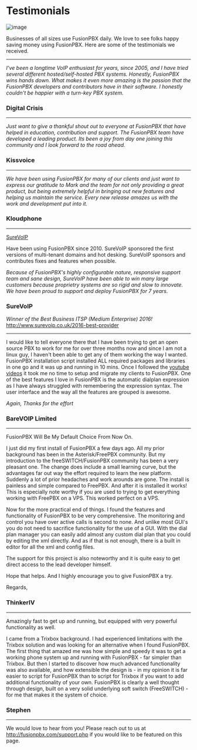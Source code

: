 # Testimonials

![image](../_static/images/logo.png)

Businesses of all sizes use FusionPBX daily. We love to see folks happy
saving money using FusionPBX. Here are some of the testimonials we
received.

------------------------------------------------------------------------

*I\'ve been a longtime VoIP enthusiast for years, since 2005, and I have
tried several different hosted/self-hosted PBX systems. Honestly,
FusionPBX wins hands down. What makes it even more amazing is the
passion that the FusionPBX developers and contributors have in their
software. I honestly couldn\'t be happier with a turn-key PBX system.*

### Digital Crisis

------------------------------------------------------------------------

*Just want to give a thankful shout out to everyone at FusionPBX that
have helped in education, contribution and support. The FusionPBX team
have developed a leading product. Its been a joy from day one joining
this community and I look forward to the road ahead.*

### Kissvoice

------------------------------------------------------------------------

*We have been using FusionPBX for many of our clients and just want to
express our gratitude to Mark and the team for not only providing a
great product, but being extremely helpful in bringing out new features
and helping us maintain the service. Every new release amazes us with
the work and development put into it.*

### Kloudphone

------------------------------------------------------------------------

[SureVoIP](https://www.surevoip.co.uk)

Have been using FusionPBX since 2010. SureVoIP sponsored the first
versions of multi-tenant domains and hot desking. SureVoIP sponsors and
contributes fixes and features when possible.

*Because of FusionPBX\'s highly configurable nature, responsive support
team and sane design, SureVoIP have been able to win many large
customers because proprietry systems are so rigid and slow to innovate.
We have been proud to support and deploy FusionPBX for 7 years.*

### SureVoIP

*Winner of the Best Business ITSP (Medium Enterprise) 2016!*
<http://www.surevoip.co.uk/2016-best-provider>

------------------------------------------------------------------------

I would like to tell everyone there that I have been trying to get an
open source PBX to work for me for over three months now and since I am
not a linux guy, I haven't been able to get any of them working the way
I wanted. FusionPBX installation script installed ALL required packages
and libraries in one go and it was up and running in 10 mins. Once I
followed the [youtube videos](https://www.youtube.com/fusionpbx) it took
me no time to setup and migrate my clients to FusionPBX. One of the best
features I love in FusionPBX is the automatic dialplan expression as I
have always struggled with remembering the expression syntax. The user
interface and the way all the features are grouped is awesome.

*Again, Thanks for the effort*

### BareVOIP Limited

------------------------------------------------------------------------

FusionPBX Will Be My Default Choice From Now On.

I just did my first install of FusionPBX a few days ago. All my prior
background has been in the Asterisk/FreePBX community. But my
introduction to the freeSWITCH/FusionPBX community has been a very
pleasant one. The change does include a small learning curve, but the
advantages far out way the effort required to learn the new platform.
Suddenly a lot of prior headaches and work arounds are gone. The install
is painless and simple compared to FreePBX. And after it is installed it
works! This is especially note worthy if you are used to trying to get
everything working with FreePBX on a VPS. This worked perfect on a VPS.

Now for the more practical end of things. I found the features and
functionality of FusionPBX to be very comprehensive. The monitoring and
control you have over active calls is second to none. And unlike most
GUI\'s you do not need to sacrifice functionality for the use of a GUI.
With the dial plan manager you can easily add almost any custom dial
plan that you could by editing the xml directly. And as if that is not
enough, there is a built in editor for all the xml and config files.

The support for this project is also noteworthy and it is quite easy to
get direct access to the lead developer himself.

Hope that helps. And I highly encourage you to give FusionPBX a try.

Regards,

### ThinkerIV

------------------------------------------------------------------------

Amazingly fast to get up and running, but equipped with very powerful
functionality as well.

I came from a Trixbox background. I had experienced limitations with the
Trixbox solution and was looking for an alternative when I found
FusionPBX. The first thing that amazed me was how simple and speedy it
was to get a working phone system up and running with FusionPBX - far
simpler than Trixbox. But then I started to discover how much advanced
functionality was also available, and how extensible the design is - in
my opinion it is far easier to script for FusionPBX than to script for
Trixbox if you want to add additional functionality of your own.
FusionPBX is clearly a well thought through design, built on a very
solid underlying soft switch (FreeSWITCH) - for me that makes it the
system of choice.

### Stephen

------------------------------------------------------------------------

We would love to hear from you! Please reach out to us at
<http://fusionpbx.com/support.php> if you would like to be featured on
this page.
